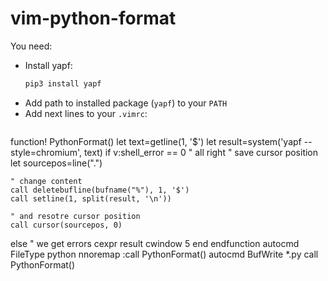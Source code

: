 # vim-python-format

You need:

- Install yapf:
  ```sh
  pip3 install yapf
  ```
- Add path to installed package (`yapf`) to your `PATH`
- Add next lines to your `.vimrc`:
  ```
function! PythonFormat()
  let text=getline(1, '$')
  let result=system('yapf --style=chromium', text)
  if v:shell_error == 0 " all right
    " save cursor position
    let sourcepos=line(".")

    " change content
    call deletebufline(bufname("%"), 1, '$')
    call setline(1, split(result, '\n'))

    " and resotre cursor position
    call cursor(sourcepos, 0)
  else " we get errors
    cexpr result
    cwindow 5
  end
endfunction
autocmd FileType python nnoremap <buffer> <c-k> :call PythonFormat()<cr>
autocmd BufWrite *.py call PythonFormat()
  ```
